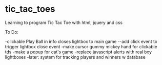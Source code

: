 tic_tac_toes
============

Learning to program Tic Tac Toe with html, jquery and css

To Do:

-clickable Play Ball in info closes lightbox to main game 
    --add click event to trigger lightbox close event
-make cursor gummy mickey hand for clickable tds 
-make a popup for cat's game
-replace javascript alerts with real boy lightboxes
-later: system for tracking players and winners w database

